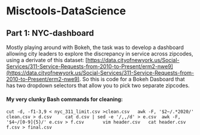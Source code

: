 # Misctools-DataScience
## Part 1: NYC-dashboard
Mostly playing around with Bokeh, the task was to develop a dashboard allowing city leaders to explore the discrepancy in service across zipcodes, 
using a derivate of this dataset:
[https://data.cityofnewyork.us/Social-Services/311-Service-Requests-from-2010-to-Present/erm2-nwe9](https://data.cityofnewyork.us/Social-Services/311-Service-Requests-from-2010-to-Present/erm2-nwe9). So this is code for a Bokeh Dasboard that has two dropdown selectors that allow you to pick two separate zipcodes. 
#### My very clunky Bash commands for cleaning:
`cut -d, -f1-3,9 < nyc_311_limit.csv >clean.csv  
awk -F, '$2~/.*2020/' clean.csv > d.csv    
cat d.csv | sed -e '/,,/d' > e.csv 
 awk -F, '$4~/[0-9]{5}/' e.csv > f.csv      
vim header.csv  
cat header.csv f.csv > final.csv`

